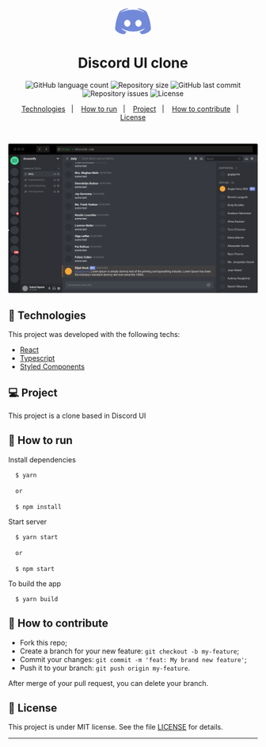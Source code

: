 <h1 align="center">
  <img alt="Discord" title="#Discord" src=".github/logo.png" width="72px" />
  <br><br>
  Discord UI clone
</h1>

<p align="center">
  <img alt="GitHub language count" src="https://img.shields.io/github/languages/count/gagigante/Discord-UI-Clone">

  <img alt="Repository size" src="https://img.shields.io/github/repo-size/gagigante/Discord-UI-Clone">
  
  <a href="https://github.com/gagigante/Discord-UI-Clone/commits/master" style="text-decoration: none">
    <img alt="GitHub last commit" src="https://img.shields.io/github/last-commit/gagigante/Discord-UI-Clone">
  </a>

  <a href="https://github.com/gagigante/Discord-UI-Clone/issues" style="text-decoration: none">
    <img alt="Repository issues" src="https://img.shields.io/github/issues/gagigante/Discord-UI-Clone">
  </a>

  <img alt="License" src="https://img.shields.io/badge/license-MIT-brightgreen">
</p>

<p align="center">
  <a href="#rocket-technologies">Technologies</a>&nbsp;&nbsp;&nbsp;|&nbsp;&nbsp;&nbsp;
  <a href="#runner-how-to-run">How to run</a>&nbsp;&nbsp;&nbsp;|&nbsp;&nbsp;&nbsp;
  <a href="#-project">Project</a>&nbsp;&nbsp;&nbsp;|&nbsp;&nbsp;&nbsp;
  <a href="#-how-to-contribute">How to contribute</a>&nbsp;&nbsp;&nbsp;|&nbsp;&nbsp;&nbsp;
  <a href="#memo-license">License</a>
</p>

<br>

<p align="center">
  <img alt="Frontend" src=".github/frontend.png">
</p>

## :rocket: Technologies

This project was developed with the following techs:

- [React](https://reactjs.org/)
- [Typescript](https://www.typescriptlang.org/)
- [Styled Components](https://styled-components.com/)

## :computer: Project

This project is a clone based in Discord UI

## :runner: How to run

Install dependencies
```
  $ yarn

  or

  $ npm install
```

Start server
```
  $ yarn start

  or

  $ npm start
```

To build the app
```
  $ yarn build
```

## :thinking: How to contribute

- Fork this repo;
- Create a branch for your new feature: `git checkout -b my-feature`;
- Commit your changes: `git commit -m 'feat: My brand new feature'`;
- Push it to your branch: `git push origin my-feature`.

After merge of your pull request, you can delete your branch.

## :memo: License

This project is under MIT license. See the file [LICENSE](LICENSE) for details.

---

